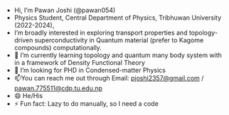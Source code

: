 - Hi, I’m Pawan Joshi (@pawan054)
- Physics Student, Central Department of Physics, Tribhuwan University (2022-2024),
- I’m broadly interested in exploring transport properties and topology-driven superconductivity in Quantum material (prefer to Kagome compounds) computationally.
- 🌱 I’m currently learning topology and quantum many body system with in a framework of Density Functional Theory
- 💞️ I’m looking for PHD in Condensed-matter Physics
- 📫You can reach me out through Email: pjoshi2357@gmail.com / pawan.775511@cdp.tu.edu.np
- 😄 He/His
- ⚡ Fun fact: Lazy to do manually, so I need a code

<!---
pawan054/pawan054 is a ✨ special ✨ repository because its `README.md` (this file) appears on your GitHub profile.
You can click the Preview link to take a look at your changes.
--->
